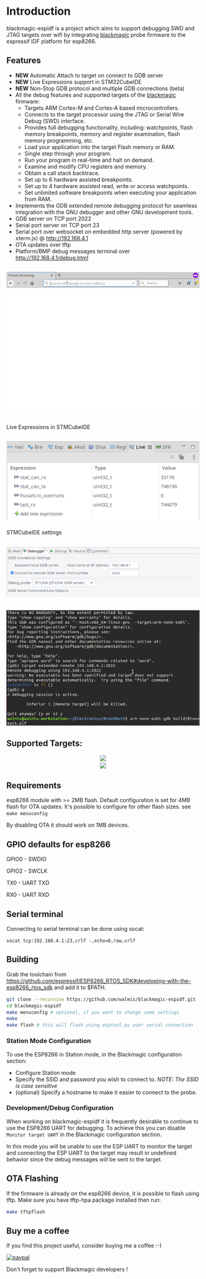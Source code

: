 
# Introduction

blackmagic-espidf is a project which aims to support debugging SWD and JTAG targets over wifi by integrating [blackmagic](https://github.com/blacksphere/blackmagic) probe firmware to the espressif IDF platform for esp8266.

## Features
- **NEW** Automatic Attach to target on connect to GDB server
- **NEW** Live Expressions support in STM32CubeIDE
- **NEW** Non-Stop GDB protocol and multiple GDB connections (beta)
- All the debug features and supported targets of the [blackmagic](https://github.com/blacksphere/blackmagic) firmware:
  * Targets ARM Cortex-M and Cortex-A based microcontrollers.
  * Connects to the target processor using the JTAG or Serial Wire Debug (SWD) interface.
  * Provides full debugging functionality, including: watchpoints, flash memory breakpoints, memory and register examination, flash memory programming, etc.
  * Load your application into the target Flash memory or RAM.
  * Single step through your program.
  * Run your program in real-time and halt on demand.
  * Examine and modify CPU registers and memory.
  * Obtain a call stack backtrace.
  * Set up to 6 hardware assisted breakpoints.
  * Set up to 4 hardware assisted read, write or access watchpoints.
  * Set unlimited software breakpoints when executing your application from RAM.
- Implements the GDB extended remote debugging protocol for seamless integration with the GNU debugger and other GNU development tools.
- GDB server on TCP port 2022
- Serial port server on TCP port 23
- Serial port over websocket on embedded http server (powered by xterm.js) @ http://192.168.4.1
- OTA updates over tftp
- Platform/BMP debug messages terminal over http://192.168.4.1/debug.html

## ![web](images/web.gif)

Live Expressions in STMCubeIDE
## ![web](images/live.gif) 

STMCubeIDE settings
## ![web](images/stmcube.png)

## ![gdb connection](images/gdb.gif)

## Supported Targets:
<p align="center">
<a href="https://raw.githubusercontent.com/wiki/blacksphere/blackmagic/images/bmpm_ARM_Cortex-M_targets-2021.png"><img src="https://raw.githubusercontent.com/wiki/blacksphere/blackmagic/images/bmpm_ARM_Cortex-M_targets-2021.png" width="80%"></a><br/>
<a href="https://raw.githubusercontent.com/wiki/blacksphere/blackmagic/images/bmpm_ARM_Cortex-A_alpha_targets.png"><img src="https://raw.githubusercontent.com/wiki/blacksphere/blackmagic/images/bmpm_ARM_Cortex-A_alpha_targets.png" width="80%"></a>
</p>

## Requirements

esp8266 module with >= 2MB flash. Default configuration is set for 4MB flash for OTA updates. It's possible to configure for other flash sizes. see `make menuconfig`

By disabling OTA it should work on 1MB devices.

## GPIO defaults for esp8266

GPIO0 - SWDIO

GPIO2 - SWCLK

TX0 - UART TXD

RX0  - UART RXD

## Serial terminal

Connecting to serial terminal can be done using socat:

```
socat tcp:192.168.4.1:23,crlf -,echo=0,raw,crlf
```

## Building

Grab the toolchain from https://github.com/espressif/ESP8266_RTOS_SDK#developing-with-the-esp8266_rtos_sdk  and add it to $PATH.

```bash
git clone --recursive https://github.com/walmis/blackmagic-espidf.git
cd blackmagic-espidf
make menuconfig # optional, if you want to change some settings
make
make flash # this will flash using esptool.py over serial connection
```

### Station Mode Configuration

To use the ESP8266 in Station mode, in the Blackmagic configuration section:
- Configure Station mode
- Specify the SSID and password you wish to connect to.  *NOTE: The SSID is case sensitive*
- (optional) Specify a hostname to make it easier to connect to the probe.

### Development/Debug Configuration

When working on blackmagic-espidf it is frequently desirable to continue to use the ESP8266 UART for debugging.  To achieve this you can disable `Monitor target UART` in the Blackmagic configuration section.

In this mode you will be unable to use the ESP UART to monitor the target and connecting the ESP UART to the target may result in undefined behavior since the debug messages will be sent to the target.

## OTA Flashing

If the firmware is already on the esp8266 device, it is possible to flash using tftp. Make sure you have tftp-hpa package installed then run:

```bash
make tftpflash
```

## Buy me a coffee

If you find this project useful, consider buying me a coffee :-)

[![paypal](https://www.paypalobjects.com/en_US/i/btn/btn_donateCC_LG.gif)](https://www.paypal.com/cgi-bin/webscr?cmd=_s-xclick&hosted_button_id=66JLPHXMD3XW2)

Don't forget to support Blackmagic developers ! 

